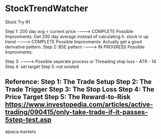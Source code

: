 # StockTrendWatcher

 Stock Try #1

Step 1:
  200 day avg < current price ----> COMPLETE
    Possible Improvments:
      Get 200 day average instead of calculating it.
  stock in up trend           ----> COMPLETE
    Possible Improvments:
      Actually get a good derivative pattern.
Step 2:
  BSE pattern                 ----> IN PROGRESS
    Possible Improvments:
  
Step 3:                       ----> Possible seperate process or Threading
  stop loss - ATR - 14
Step 4:
  set target
Step 5:
  not existed


 Reference:
Step 1: The Trade Setup
Step 2: The Trade Trigger
Step 3: The Stop Loss
Step 4: The Price Target
Step 5: The Reward-to-Risk
https://www.investopedia.com/articles/active-trading/090415/only-take-trade-if-it-passes-5step-test.asp
-------------------------------------
alpaca.markets
